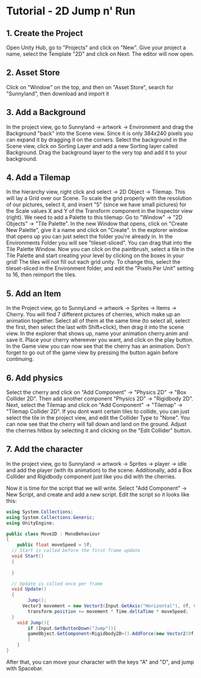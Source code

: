 # Tutorial - 2D Jump n' Run

## 1. Create the Project
Open Unity Hub, go to "Projects" and click on "New". Give your project a name, select the Template "2D" and click on Next. The editor will now open.

## 2. Asset Store 
Click on "Window" on the top, and then on "Asset Store", search for "Sunnyland", then download and import it

## 3. Add a Background
In the project view, go to Sunnyland -> artwork -> Environment and drag the Background "back" into the Scene view. Since it is only 384x240 pixels you can expand it by dragging it on the corners. Select the background in the Scene view, click on Sorting Layer and add a new Sorting layer called Background. Drag the background layer to the very top and add it to your background.

## 4. Add a Tilemap
In the hierarchy view, right click and select -> 2D Object -> Tilemap. This will lay a Grid over our Scene. To scale the grid properly with the resolution of our pictures, select it, and insert "5" (since we have small pictures) for the Scale values X and Y of the Transform component in the Inspector view (right). 
We need to add a Palette to this tilemap: Go to "Window" -> "2D Objects" -> "Tile Palette".
In the new Window that opens, click on "Create New Palette", give it a name and click on "Create". In the explorer window that opens up you can just select the folder you're already in.
In the Environments Folder you will see "tileset-sliced". You can drag that into the Tile Palette Window. Now you can click on the paintbrush, select a tile in the Tile Palette and start creating your level by clicking on the boxes in your grid!
The tiles will not fill out each grid unity. To change this, select the tileset-sliced in the Environment folder, and edit the "Pixels Per Unit" setting to 16, then reimport the tiles.

## 5. Add an Item
In the Project view, go to SunnyLand -> artwork -> Sprites -> Items -> Cherry. You will find 7 different pictures of cherries, which make up an animation together. Select all of them at the same time (to select all, select the first, then select the last with Shift+click), then drag it into the scene view. In the explorer that shows up, name your animation cherry.anim and save it. Place your cherry whereever you want, and click on the play button. In the Game view you can now see that the cherry has an animation. Don't forget to go out of the game view by pressing the button again before continuing.

## 6. Add physics

Select the cherry and click on "Add Component" -> "Physics 2D" -> "Box Collider 2D". Then add another component "Physics 2D" -> "Rigidbody 2D".
Next, select the Tilemap and click on "Add Component" -> "Tilemap" -> "Tilemap Collider 2D". If you dont want certain tiles to collide, you can just select the tile in the project view, and edit the Collider Type to "None".
You can now see that the cherry will fall down and land on the ground.
Adjust the cherries hitbox by selecting it and clicking on the "Edit Collider" button.

## 7. Add the character
In the project view, go to Sunnyland -> artwork -> Sprites -> player -> idle and add the player (with its animation) to the scene. Additionally, add a Box Collider and Rigidbody component just like you did with the cherries.

Now it is time for the script that we will write. Select "Add Component" -> New Script, and create and add a new script.
Edit the script so it looks like this:
````csharp
using System.Collections;
using System.Collections.Generic;
using UnityEngine;

public class Move2D : MonoBehaviour
{
	public float moveSpeed = 5f;
  // Start is called before the first frame update
  void Start()
  {
      
  }

  // Update is called once per frame
  void Update()
  {
	    Jump();
      Vector3 movement = new Vector3(Input.GetAxis("Horizontal"), 0f, 0f);
	    transform.position += movement * Time.deltaTime * moveSpeed;
  }
	void Jump(){
		if (Input.GetButtonDown("Jump")){
        gameObject.GetComponent<Rigidbody2D>().AddForce(new Vector2(0f, 7f), ForceMode2D.Impulse);
		}
	}
}
````
After that, you can move your character with the keys "A" and "D", and jump with Spacebar.
